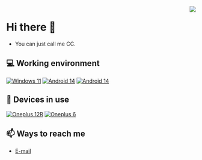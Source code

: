 <img align="right" src="https://github-readme-stats.vercel.app/api?username=Cccc-owo&include_all_commits=true&show_icons=true&hide_title=true&hide_border=true" />

# Hi there 👋

- You can just call me CC.

## 💻 Working environment

[![Windows 11](https://img.shields.io/badge/Windows%2011-00adef?style=flat-square&logo=windows&logoColor=ffffff)](https://www.microsoft.com/zh-cn/windows/windows-11/)
[![Android 14](https://img.shields.io/badge/Android%2014%20(ColorOS)-0265fe?style=flat-square&logo=android&logoColor=ffffff)](https://www.coloros.com/)
[![Android 14](https://img.shields.io/badge/Android%2014%20(LineageOS)-3ddc84?style=flat-square&logo=android&logoColor=ffffff)](https://lineageos.org/)

## 📱 Devices in use

[![Oneplus 12R](https://img.shields.io/badge/Oneplus%2012R-dd4814?style=flat-square&logo=oneplus&logoColor=ffffff)](https://www.oneplus.com/)
[![Oneplus 6](https://img.shields.io/badge/Oneplus%206-dd4814?style=flat-square&logo=oneplus&logoColor=ffffff)](https://www.oneplus.com/)

## 📫 Ways to reach me

- [E-mail](mailto:me@iscccc.eu.org)

<!--
**Cccc-owo/Cccc-owo** is a ✨ _special_ ✨ repository because its `README.md` (this file) appears on your GitHub profile.

Here are some ideas to get you started:

- 🔭 I’m currently working on ...
- 🌱 I’m currently learning ...
- 👯 I’m looking to collaborate on ...
- 🤔 I’m looking for help with ...
- 💬 Ask me about ...
- 📫 How to reach me: ...
- 😄 Pronouns: ...
- ⚡ Fun fact: ...
-->

